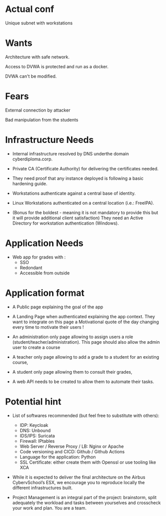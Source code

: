 # Actual conf
Unique subnet with workstations

# Wants
Architecture with safe network.

Access to DVWA is protected and run as a docker.

DVWA can't be modified.

# Fears
External connection by attacker

Bad manipulation from the students

# Infrastructure Needs
- Internal infrastructure resolved by DNS underthe domain cyberdiploma.corp.

- Private CA (Certificate Authority) for delivering the certificates needed.

- They need proof that any instance deployed is following a basic hardening guide.

- Workstations authenticate against a central base of identity.

- Linux Workstations authenticated on a central location (i.e.: FreeIPA).

- (Bonus for the boldest - meaning it is not mandatory to provide this but it will provide
additional client satisfaction) They need an Active Directory for workstation
authentication (Windows).

# Application Needs
- Web app for grades with :
    - SSO
    - Redondant
    - Accessible from outside

# Application format   
- A Public page explaining the goal of the app

- A Landing Page when authenticated explaining the app context. They want to
integrate on this page a Motivational quote of the day changing every time to
motivate their users !

- An administration only page allowing to assign users a role
(student/teacher/administration). This page should also allow the admin user
to create a course

- A teacher only page allowing to add a grade to a student for an existing
course,

- A student only page allowing them to consult their grades,

- A web API needs to be created to allow them to automate their tasks.

# Potential hint
- List of softwares recommended (but feel free to substitute with others):
    - IDP: Keycloak
    - DNS: Unbound
    - IDS/IPS: Suricata
    - Firewall: IPtables
    - Web Server / Reverse Proxy / LB: Nginx or Apache
    - Code versioning and CICD: Github / Github Actions
    - Language for the application: Python
    - SSL Certificate: either create them with Openssl or use tooling like XCA

- While it is expected to deliver the final architecture on the Airbus CybervSchool’s ESX, we encourage you to reproduce locally the different infrastructures built.

- Project Management is an integral part of the project: brainstorm, split adequately the workload and tasks between yourselves and crosscheck your work and plan. You are a team.


